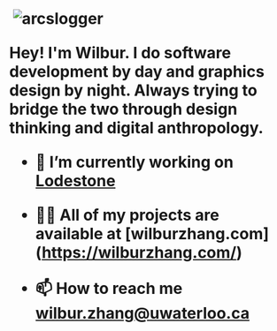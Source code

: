 <h1 align="center> Welcome to my little corner on the interwebs 🌱</h1>

<p align="center">&nbsp;<img align="center" src="https://github-readme-stats.vercel.app/api?username=arcslogger&show_icons=true&locale=en" alt="arcslogger" /></p>

Hey! I'm Wilbur. I do software development by day and graphics design by night. Always trying to bridge the two through design thinking and digital anthropology.

- 🔭 I’m currently working on [Lodestone](https://github.com/Lodestone-Team/dashboard)

- 👨‍💻 All of my projects are available at [wilburzhang.com] (https://wilburzhang.com/)

- 📫 How to reach me **wilbur.zhang@uwaterloo.ca**


